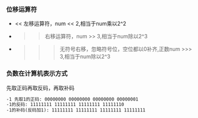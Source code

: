 ### 位移运算符
- << 左移运算符，num << 2,相当于num乘以2^2
- >> 右移运算符，num >> 3,相当于num除以2^3
- >>> 无符号右移，忽略符号位，空位都以0补齐,正数num >>> 3,相当于num除以2^3

### 负数在计算机表示方式
先取正码再取反码，再取补码
```txt
-1 先取1的正码: 00000000 00000000 00000000 00000001
-1的反码: 11111111 11111111 11111111 11111110
-1的补码(反码加1): 11111111 11111111 11111111 11111111
```

